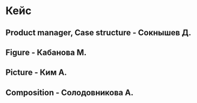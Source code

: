 # Кейс 

## Product manager, Case structure - Сокнышев Д.

## Figure - Кабанова М.

## Picture - Ким А. 

## Composition - Солодовникова А.

